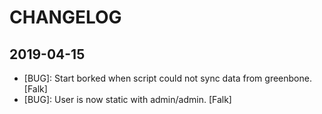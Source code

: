 # CHANGELOG

## 2019-04-15

- [BUG]: Start borked when script could not sync data from greenbone. [Falk]
- [BUG]: User is now static with admin/admin. [Falk]
